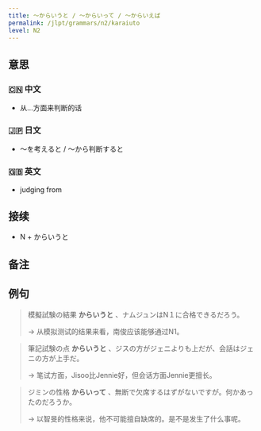 ```yaml
---
title: 〜からいうと / 〜からいって / 〜からいえば
permalink: /jlpt/grammars/n2/karaiuto
level: N2
---
```


## 意思

### 🇨🇳 中文

- 从...方面来判断的话

### 🇯🇵 日文

- 〜を考えると / 〜から判断すると

### 🇬🇧 英文

- judging from

## 接续

- N + からいうと

## 备注


## 例句

> 模擬試験の結果 **からいうと** 、ナムジュンはN１に合格できるだろう。
>
> → 从模拟测试的结果来看，南俊应该能够通过N1。

> 筆記試験の点 **からいうと** 、ジスの方がジェニよりも上だが、会話はジェニの方が上手だ。
>
> → 笔试方面，Jisoo比Jennie好，但会话方面Jennie更擅长。

> ジミンの性格 **からいって** 、無断で欠席するはずがないですが。何かあったのだろうか。
>
> → 以智旻的性格来说，他不可能擅自缺席的。是不是发生了什么事呢。

